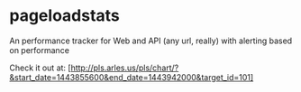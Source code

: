 # pageloadstats
An performance tracker for Web and API (any url, really)  with alerting based on performance

Check it out at: [http://pls.arles.us/pls/chart/?&start_date=1443855600&end_date=1443942000&target_id=101]

